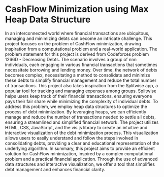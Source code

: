# CashFlow Minimization using Max Heap Data Structure

 In an interconnected world where financial transactions are
 ubiquitous, managing and minimizing debts can become an intricate
 challenge. This project focuses on the problem of CashFlow
 minimization, drawing inspiration from a computational problem
 and a real-world application.
 The problem statement for this project is derived from 
Codeforces
 problem 1266D - Decreasing Debts. The scenario involves a group
 of nnn individuals, each engaging in various financial transactions
 that sometimes necessitate borrowing and lending money. Over
 time, the network of debts becomes complex, necessitating a
 method to consolidate and minimize these debts to simplify
 financial management and reduce the total number of transactions.
 This project also takes inspiration from the 
Splitwise app, a popular
 tool for tracking and managing expenses among groups. Splitwise
 helps users keep track of their financial transactions, ensuring
 everyone pays their fair share while minimizing the complexity of
 individual debts.
 To address this problem, we employ heap data structures to
 optimize the process of debt minimization. By leveraging heaps, we
 can efficiently manage and reduce the number of transactions
 needed to settle all debts, ensuring a streamlined and simplified
 financial network.
 The project utilizes HTML, CSS, JavaScript, and the vis.js library to
 create an intuitive and interactive visualization of the debt
 minimization process. This visualization allows users to easily
 understand and follow the steps involved in consolidating debts,
 providing a clear and educational representation of the underlying
 algorithm.
 In summary, this project aims to provide an efficient solution for
 CashFlow minimization, inspired by a complex computational
 problem and a practical financial application. Through the use of
 advanced data structures and interactive visualization, we offer a
 tool that simplifies debt management and enhances financial clarity.
